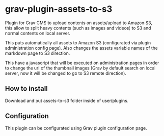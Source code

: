 # grav-plugin-assets-to-s3
Plugin for Grav CMS to upload contents on assets/upload to Amazon S3, this allow to split heavy contents (such as images and videos) to S3 and normal contents on local server.

This puts automatically all assets to Amazon S3 (configurated via plugin administration config page). Also changes the assets variable names of the markdown page to S3 direction.

This have a javascript that will be executed on administration pages in order to change the url of the thumbnail images (Grav by default search on local server, now it will be changed to go to S3 remote direction).

## How to install
Download and put assets-to-s3 folder inside of user/plugins.

## Configuration
This plugin can be configurated using Grav plugin configuration page.

